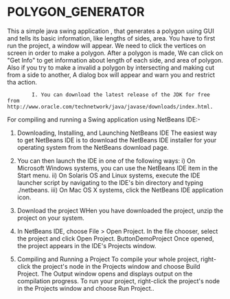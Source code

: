 # POLYGON_GENERATOR
This a simple java swing application , that generates a polygon using GUI and tells its basic information, like lengths of sides, area.
You have to first run the project, a window will appear. We need to click the vertices on screen in order to make a polygon. After a polygon is made, We can click on "Get Info" to get information about length of each side, and area of polygon. Also if you try to make a invalid a polygon by intersecting and making cut from a side to another, A dialog box will appear and warn you and restrict tha action.


            I. You can download the latest release of the JDK for free from http://www.oracle.com/technetwork/java/javase/downloads/index.html.

For compiling and running a Swing application using NetBeans IDE:-
1. Downloading, Installing, and Launching NetBeans IDE
 The easiest way to get NetBeans IDE is to download the NetBeans IDE installer for your operating system from the NetBeans download page.

2. You can then launch the IDE in one of the following ways:
       i) On Microsoft Windows systems, you can use the NetBeans IDE item in the Start menu.
       ii)  On Solaris OS and Linux systems, execute the IDE launcher script by navigating to the IDE's bin directory and   typing ./netbeans.
       iii) On Mac OS X systems, click the NetBeans IDE application icon.

3. Download the project 
WHen you have downloaded the project, unzip the project on your system. 

4. In NetBeans IDE, choose File > Open Project. In the file chooser, select the project and click Open Project.
ButtonDemoProject
Once opened, the project appears in the IDE's Projects window. 

5. Compiling and Running a Project
To compile your whole project, right-click the project's node in the Projects window and choose Build Project.
The Output window opens and displays output on the compilation progress.
To run your project, right-click the project's node in the Projects window and choose Run Project..


